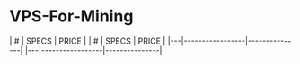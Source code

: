 # VPS-For-Mining
| # |      SPECS      |     PRICE     |      | # |      SPECS      |     PRICE     |
|---|-----------------|---------------|      |---|-----------------|---------------|
